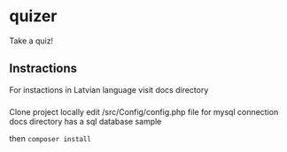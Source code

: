 # quizer
Take a quiz!


## Instractions

For instactions in Latvian language visit docs directory

### 
Clone project locally
edit /src/Config/config.php file for mysql connection
docs directory has a sql database sample

then ```composer install```
